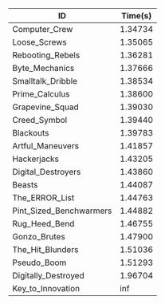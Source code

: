 |ID|Time(s)|
|-|-|
|Computer_Crew|1.34734|
|Loose_Screws|1.35065|
|Rebooting_Rebels|1.36281|
|Byte_Mechanics|1.37666|
|Smalltalk_Dribble|1.38534|
|Prime_Calculus|1.38600|
|Grapevine_Squad|1.39030|
|Creed_Symbol|1.39440|
|Blackouts|1.39783|
|Artful_Maneuvers|1.41857|
|Hackerjacks|1.43205|
|Digital_Destroyers|1.43860|
|Beasts|1.44087|
|The_ERROR_List|1.44763|
|Pint_Sized_Benchwarmers|1.44882|
|Rug_Heed_Bend|1.46755|
|Gonzo_Brutes|1.47900|
|The_Hit_Blunders|1.51036|
|Pseudo_Boom|1.51293|
|Digitally_Destroyed|1.96704|
|Key_to_Innovation|inf|
